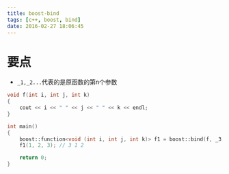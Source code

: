 ```yaml
---
title: boost-bind
tags: [c++, boost, bind]
date: 2016-02-27 18:06:45
---
```


# 要点

-   `_1,_2...`代表的是原函数的第n个参数

```c++
void f(int i, int j, int k)
{
    cout << i << " " << j << " " << k << endl;
}

int main()
{
    boost::function<void (int i, int j, int k)> f1 = boost::bind(f, _3, _1, _2); // f1(k, i ,j)
    f1(1, 2, 3); // 3 1 2

    return 0;
}
```
